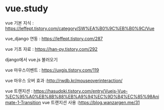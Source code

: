 # vue.study

vue 기본 지식 : https://leffept.tistory.com/category/SW%EA%B0%9C%EB%B0%9C/Vue

vue_django 연동 :  https://leffept.tistory.com/287

vue 기초 자료 : https://han-py.tistory.com/292

django에서 vue.js 불러오기 <script src="https://unpkg.com/vue"></script>

vue 마우스이벤트 : https://uxgjs.tistory.com/119

vue 마우스 오버 효과 :http://rwdb.kr/mouseoverinteraction/

vue 트랜지션 : https://hasudoki.tistory.com/entry/Vuejs-Vue-%EC%95%A0%EB%8B%88%EB%A9%94%EC%9D%B4%EC%85%98Animate-1-Transition
vue 트랜지션 사용 :https://blog.wanzargen.me/31
